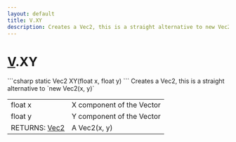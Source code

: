 ```yaml
---
layout: default
title: V.XY
description: Creates a Vec2, this is a straight alternative to new Vec2(x, y)
---
```

# [V]({{site.url}}/Pages/Reference/V.html).XY

<div class='signature' markdown='1'>
```csharp
static Vec2 XY(float x, float y)
```
Creates a Vec2, this is a straight alternative to
`new Vec2(x, y)`
</div>

|  |  |
|--|--|
|float x|X component of the Vector|
|float y|Y component of the Vector|
|RETURNS: [Vec2]({{site.url}}/Pages/Reference/Vec2.html)|A Vec2(x, y)|





